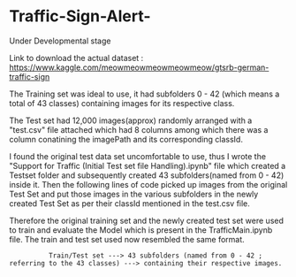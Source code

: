 # Traffic-Sign-Alert-
Under Developmental stage

Link to download the actual dataset : https://www.kaggle.com/meowmeowmeowmeowmeow/gtsrb-german-traffic-sign

The Training set was ideal to use, it had subfolders 0 - 42 (which means a total of 43 classes) containing images for its respective class.

The Test set had 12,000 images(approx) randomly arranged with a "test.csv" file attached which had 8 columns among which there was a column conatining the imagePath and its corresponding classId.

I found the original test data set uncomfortable to use, thus I wrote the "Support for Traffic (Initial Test set file Handling).ipynb" file which created a Testset folder and subsequently created 43 subfolders(named from 0 - 42) inside it. 
Then the following lines of code picked up images from the original Test Set and put those images in the various subfolders in the newly created Test Set as per their classId mentioned in the test.csv file.


Therefore the original training set and the newly created test set were used to train and evaluate the Model which is present in the TrafficMain.ipynb file.
The train and test set used now resembled the same format.     
                            
                            
                            
              Train/Test set ---> 43 subfolders (named from 0 - 42 ; referring to the 43 classes) ---> containing their respective images.


